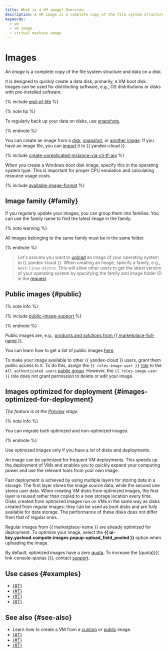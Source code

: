 ```yaml
---
title: What is a VM image? Overview
description: A VM image is a complete copy of the file system structure and data on a disk. Images can be used for distributing software, e.g., OS distributions or disks with pre-installed software.
keywords:
  - vm
  - vm image
  - virtual machine image
---
```


# Images

An _image_ is a complete copy of the file system structure and data on a disk.

It is designed to quickly create a data disk, primarily, a VM boot disk. Images can be used for distributing software, e.g., OS distributions or disks with pre-installed software.

{% include [end-of-life](../../_includes/compute/end-of-life.md) %}

{% note tip %}

To regularly back up your data on disks, use [snapshots](snapshot.md).

{% endnote %}

You can create an image from a [disk](../operations/image-create/create-from-disk.md), [snapshot](../operations/image-create/create-from-snapshot.md), or [another image](../operations/image-create/create-from-image.md). If you have an image file, you can [import](../operations/image-create/upload.md) it to {{ yandex-cloud }}.

{% include [create-unreplicated-instance-via-cli-tf-api](../_includes_service/create-unreplicated-instance-via-cli-tf-api.md) %}

When you create a Windows boot disk image, specify this in the operating system type. This is important for proper CPU emulation and calculating resource usage costs.

{% include [available-image-format](../../_includes/compute/available-image-format.md) %}

## Image family {#family}

If you regularly update your images, you can group them into families. You can use the family name to find the latest image in the family.

{% note warning %}

All images belonging to the same family must be in the same folder.

{% endnote %}

> Let's assume you want to [upload](../operations/image-create/upload.md) an image of your operating system to {{ yandex-cloud }}. When creating an image, specify a family, e.g., `best-linux-distro`. This will allow other users to get the latest version of your operating system by specifying the family and image folder ID in the [request](../api-ref/Image/getLatestByFamily.md).

## Public images {#public}

{% note info %}

{% include [public-image-support](../../_includes/compute/public-image-support.md) %}

{% endnote %}

Public images are, e.g., [products and solutions from {{ marketplace-full-name }}](/marketplace).

You can learn how to get a list of public images [here](../operations/images-with-pre-installed-software/get-list.md).

To make your image available to other {{ yandex-cloud }} users, grant them public access to it. To do this, assign the `{{ roles-image-user }}` [role](../security/) to the `All authenticated users` [public group](../../iam/concepts/access-control/public-group.md). However, the `{{ roles-image-user }}` role does not grant permission to delete or edit your image.

## Images optimized for deployment {#images-optimized-for-deployment}

_The feature is at the [Preview](../../overview/concepts/launch-stages.md) stage._

{% note info %}

You can migrate both optimized and non-optimized images.

{% endnote %}

Use optimized images only if you have a lot of disks and deployments.

An image can be optimized for frequent VM deployments. This speeds up the deployment of VMs and enables you to quickly expand your computing power and use the relevant tools from your own image.

Fast deployment is achieved by using multiple layers for storing data in a storage. The first layer stores the image source data, while the second one stores user data. When creating VM disks from optimized images, the first layer is reused rather than copied to a new storage location every time. Disks created from optimized images run on VMs in the same way as disks created from regular images: they can be used as boot disks and are fully available for data storage. The performance of these disks does not differ from that of regular ones.

Regular images from {{ marketplace-name }} are already optimized for deployment. To optimize your image, select the **{{ ui-key.yacloud.compute.images.popup-upload_field_pooled }}** option when uploading the image.

By default, optimized images have a zero [quota](../concepts/limits.md#compute-quotas). To increase the [quota]({{ link-console-quotas }}), contact [support](../../support/overview.md).

## Use cases {#examples}

* [{#T}](../tutorials/packer-quickstart.md)
* [{#T}](../tutorials/packer-custom-image.md)
* [{#T}](../tutorials/bind-domain-vm/index.md)
* [{#T}](../tutorials/hystax-migration.md)

## See also {#see-also}

* Learn how to create a VM from a [custom](../operations/vm-create/create-from-user-image.md) or [public](../operations/images-with-pre-installed-software/create.md) image.
* [{#T}](../operations/image-create/custom-image.md)
* [{#T}](../operations/image-control/import.md)
* [{#T}](../operations/image-control/access.md)
